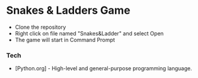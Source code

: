 # Snakes & Ladders Game
  - Clone the repository
  - Right click on file named "Snakes&Ladder" and select Open
  - The game will start in Command Prompt
  
### Tech
* [Python.org] - High-level and general-purpose programming language.
